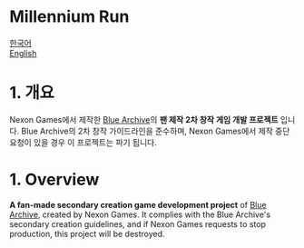 # Millennium Run

[한국어](#1-개요) </br>
[English](#1-overview) </br>


# 1. 개요
Nexon Games에서 제작한 [Blue Archive](https://bluearchive.nexon.com/)의 <b>팬 제작 2차 창작 게임 개발 프로젝트</b> 입니다.
Blue Archive의 2차 창작 가이드라인을 준수하며, Nexon Games에서 제작 중단 요청이 있을 경우 이 프로젝트는 파기 됩니다.


# 1. Overview
<b>A fan-made secondary creation game development project</b> of [Blue Archive](https://bluearchive.nexon.com/), created by Nexon Games. It complies with the Blue Archive's secondary creation guidelines, and if Nexon Games requests to stop production, this project will be destroyed.

